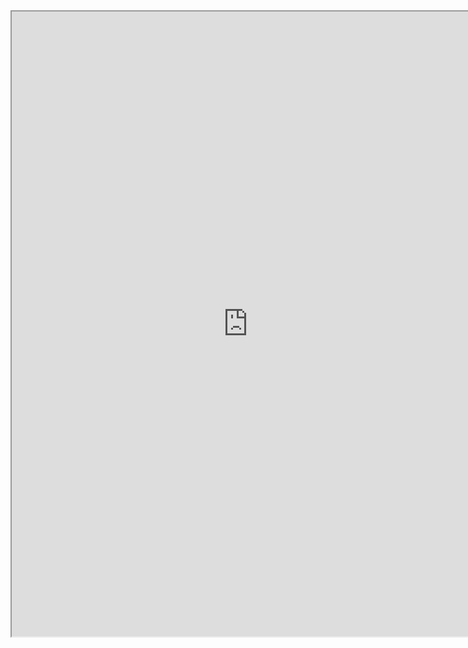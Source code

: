 <iframe src="https://nbviewer.jupyter.org/github/windmissing/programming_basics_for_ML/blob/master/jupyter/keras/datasets.ipynb" width="150%" height="1000"></iframe>
